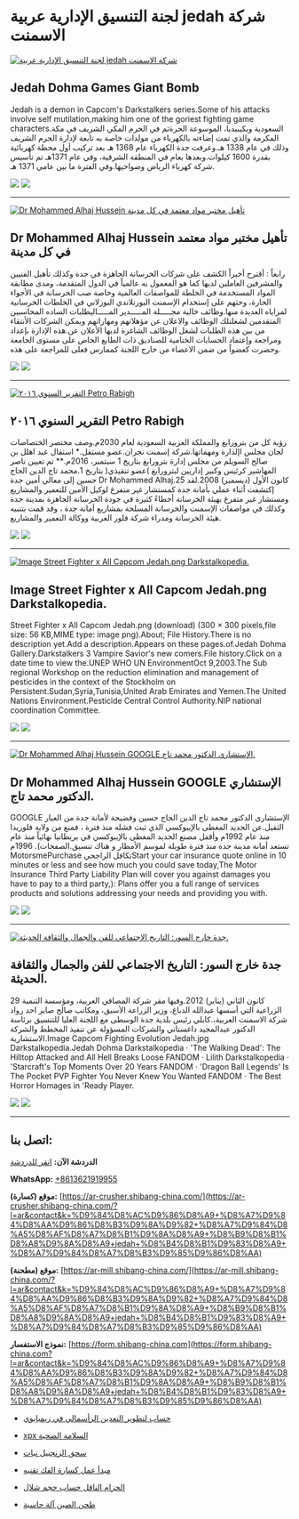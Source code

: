 # لجنة التنسيق الإدارية عربية jedah شركة الاسمنت

<a href="https://swt.shibang-china.com/?l=ar&img&k=%D9%84%D8%AC%D9%86%D8%A9+%D8%A7%D9%84%D8%AA%D9%86%D8%B3%D9%8A%D9%82+%D8%A7%D9%84%D8%A5%D8%AF%D8%A7%D8%B1%D9%8A%D8%A9+%D8%B9%D8%B1%D8%A8%D9%8A%D8%A9+jedah+%D8%B4%D8%B1%D9%83%D8%A9+%D8%A7%D9%84%D8%A7%D8%B3%D9%85%D9%86%D8%AA" target="_blank">![لجنة التنسيق الإدارية عربية jedah شركة الاسمنت](http://static.shibang-china.com/all-800x300/845.jpg)</a>

## Jedah Dohma Games Giant Bomb
Jedah is a demon in Capcom&#39;s Darkstalkers series.Some of his attacks involve self mutilation,making him one of the goriest fighting game characters.السعودية ويكيبيديا، الموسوعة الحرةثم في الحرم المكي الشريف في مكة المكرمة والذي تمت إضاءته بالكهرباء من مولدات خاصة به تابعة لإدارة الحرم الشريف وذلك في عام 1338 هـ.وعرفت جدة الكهرباء عام 1368 هـ بعد تركيب أول محطة كهربائية بقدرة 1600 كيلوات.وبعدها بعام في المنطقة الشرقية، وفي عام 1371هـ تم تأسيس شركة كهرباء الرياض وضواحيها.وفي الفترة ما بين عامي 1371 هـ.


<a href="https://whatsapp.shibangsoft.com/WhatsApp.php" target="_blank" title="WhatsApp">![](http://static.shibang-china.com/icon/whatsapp.png)</a> <a href="https://swt.shibang-china.com/?l=ar&icon&k=%D9%84%D8%AC%D9%86%D8%A9+%D8%A7%D9%84%D8%AA%D9%86%D8%B3%D9%8A%D9%82+%D8%A7%D9%84%D8%A5%D8%AF%D8%A7%D8%B1%D9%8A%D8%A9+%D8%B9%D8%B1%D8%A8%D9%8A%D8%A9+jedah+%D8%B4%D8%B1%D9%83%D8%A9+%D8%A7%D9%84%D8%A7%D8%B3%D9%85%D9%86%D8%AA" target="_blank">![](http://static.shibang-china.com/icon/chat-ar.png)</a>

---

<a href="https://swt.shibang-china.com/?l=ar&img&k=%D9%84%D8%AC%D9%86%D8%A9+%D8%A7%D9%84%D8%AA%D9%86%D8%B3%D9%8A%D9%82+%D8%A7%D9%84%D8%A5%D8%AF%D8%A7%D8%B1%D9%8A%D8%A9+%D8%B9%D8%B1%D8%A8%D9%8A%D8%A9+jedah+%D8%B4%D8%B1%D9%83%D8%A9+%D8%A7%D9%84%D8%A7%D8%B3%D9%85%D9%86%D8%AA" target="_blank">![Dr Mohammed Alhaj Hussein تأهيل مختبر مواد معتمد في كل مدينة](http://static.shibang-china.com/all-800x300/1354.jpg)</a>

## Dr Mohammed Alhaj Hussein تأهيل مختبر مواد معتمد في كل مدينة
رابعاً : أقترح أخيراً الكشف على شركات الخرسانة الجاهزة في جدة وكذلك تأهيل الفنيين والمشرفين العاملين لديها كما هو المعمول به عالمياً في الدول المتقدمة، ومدى مطابقة المواد المستخدمة في الخلطة للمواصفات العالمية وخاصة صب الخرسانة في الأجواء الحارة، وحثهم على إستخدام الإسمنت البورتلاندي البوزلاني في الخلطات الخرسانية لمزاياه العديدة منها.وظائف خالية مجـــــلة المـــــدير المـــــاليطلبات الساده المحاسبين المتقدمين لشغلتلك الوظائف والاعلان عن مؤهلاتهم ومهاراتهم ويمكن الشركات الأنتقاء من بين هذه الطلبات لشغل الوظائف الشاغرة لديها الأعلان عن.هذه الإدارة بإعداد ومراجعة وإعتماد الحسابات الختامية للصناديق ذات الطابع الخاص على مستوى الجامعة وحضرت كعضواً من ضمن الاعضاء من خارج اللجنة كممارس فعلى للمراجعة على هذه.


<a href="https://whatsapp.shibangsoft.com/WhatsApp.php" target="_blank" title="WhatsApp">![](http://static.shibang-china.com/icon/whatsapp.png)</a> <a href="https://swt.shibang-china.com/?l=ar&icon&k=%D9%84%D8%AC%D9%86%D8%A9+%D8%A7%D9%84%D8%AA%D9%86%D8%B3%D9%8A%D9%82+%D8%A7%D9%84%D8%A5%D8%AF%D8%A7%D8%B1%D9%8A%D8%A9+%D8%B9%D8%B1%D8%A8%D9%8A%D8%A9+jedah+%D8%B4%D8%B1%D9%83%D8%A9+%D8%A7%D9%84%D8%A7%D8%B3%D9%85%D9%86%D8%AA" target="_blank">![](http://static.shibang-china.com/icon/chat-ar.png)</a>

---

<a href="https://swt.shibang-china.com/?l=ar&img&k=%D9%84%D8%AC%D9%86%D8%A9+%D8%A7%D9%84%D8%AA%D9%86%D8%B3%D9%8A%D9%82+%D8%A7%D9%84%D8%A5%D8%AF%D8%A7%D8%B1%D9%8A%D8%A9+%D8%B9%D8%B1%D8%A8%D9%8A%D8%A9+jedah+%D8%B4%D8%B1%D9%83%D8%A9+%D8%A7%D9%84%D8%A7%D8%B3%D9%85%D9%86%D8%AA" target="_blank">![التقرير السنوي ٢٠١٦ Petro Rabigh](http://static.shibang-china.com/all-800x300/312.jpg)</a>

## التقرير السنوي ٢٠١٦ Petro Rabigh
رؤية كل من بترورابغ والمملكة العربية السعودية لعام 2030م.وصف مختصر الختصاصات لجان مجلس اإلدارة ومهماتها.شركة إسمنت نجران.عضو مستقل.* استقال عبد اهلل بن صالح السويلم من مجلس إدارة بترورابغ بتاريخ 1 سبتمبر، 2016م.** تم تعيين ناصر المهاشير كرئيس وكبير إداريين لبترورابغ )عضو تنفيذي( بتاريخ 1.محمد تاج الدين الحاج حسين إلى معالي أمين جدة Dr Mohammed Alhaj.25 كانون الأول (ديسمبر) 2008.لقد إكتشفت أثناء عملي بأمانة جدة كمستشار غير متفرغ لوكيل الأمين للتعمير والمشاريع ومستشار غير متفرغ بهيئة الخرسانة أخطاءً كثيرة في جودة الخرسانة الجاهزة بمدينة جدة وكذلك في مواصفات الإسمنت والخرسانة المسلحة بمشاريع أمانة جدة ، وقد قمت بتنبيه هيئة الخرسانة ومدراء شركة فلور العربية ووكالة التعمير والمشاريع.


<a href="https://whatsapp.shibangsoft.com/WhatsApp.php" target="_blank" title="WhatsApp">![](http://static.shibang-china.com/icon/whatsapp.png)</a> <a href="https://swt.shibang-china.com/?l=ar&icon&k=%D9%84%D8%AC%D9%86%D8%A9+%D8%A7%D9%84%D8%AA%D9%86%D8%B3%D9%8A%D9%82+%D8%A7%D9%84%D8%A5%D8%AF%D8%A7%D8%B1%D9%8A%D8%A9+%D8%B9%D8%B1%D8%A8%D9%8A%D8%A9+jedah+%D8%B4%D8%B1%D9%83%D8%A9+%D8%A7%D9%84%D8%A7%D8%B3%D9%85%D9%86%D8%AA" target="_blank">![](http://static.shibang-china.com/icon/chat-ar.png)</a>

---

<a href="https://swt.shibang-china.com/?l=ar&img&k=%D9%84%D8%AC%D9%86%D8%A9+%D8%A7%D9%84%D8%AA%D9%86%D8%B3%D9%8A%D9%82+%D8%A7%D9%84%D8%A5%D8%AF%D8%A7%D8%B1%D9%8A%D8%A9+%D8%B9%D8%B1%D8%A8%D9%8A%D8%A9+jedah+%D8%B4%D8%B1%D9%83%D8%A9+%D8%A7%D9%84%D8%A7%D8%B3%D9%85%D9%86%D8%AA" target="_blank">![Image Street Fighter x All Capcom Jedah.png Darkstalkopedia.](http://static.shibang-china.com/all-800x300/1121.jpg)</a>

## Image Street Fighter x All Capcom Jedah.png Darkstalkopedia.
Street Fighter x All Capcom Jedah.png (download) (300 × 300 pixels,file size: 56 KB,MIME type: image png).About; File History.There is no description yet.Add a description.Appears on these pages.of.Jedah Dohma Gallery.Darkstalkers 3 Vampire Savior&#39;s new comers.File history.Click on a date time to view the.UNEP WHO UN EnvironmentOct 9,2003.The Sub regional Workshop on the reduction elimination and management of pesticides in the context of the Stockholm on Persistent.Sudan,Syria,Tunisia,United Arab Emirates and Yemen.The United Nations Environment.Pesticide Central Control Authority.NIP national coordination Committee.


<a href="https://whatsapp.shibangsoft.com/WhatsApp.php" target="_blank" title="WhatsApp">![](http://static.shibang-china.com/icon/whatsapp.png)</a> <a href="https://swt.shibang-china.com/?l=ar&icon&k=%D9%84%D8%AC%D9%86%D8%A9+%D8%A7%D9%84%D8%AA%D9%86%D8%B3%D9%8A%D9%82+%D8%A7%D9%84%D8%A5%D8%AF%D8%A7%D8%B1%D9%8A%D8%A9+%D8%B9%D8%B1%D8%A8%D9%8A%D8%A9+jedah+%D8%B4%D8%B1%D9%83%D8%A9+%D8%A7%D9%84%D8%A7%D8%B3%D9%85%D9%86%D8%AA" target="_blank">![](http://static.shibang-china.com/icon/chat-ar.png)</a>

---

<a href="https://swt.shibang-china.com/?l=ar&img&k=%D9%84%D8%AC%D9%86%D8%A9+%D8%A7%D9%84%D8%AA%D9%86%D8%B3%D9%8A%D9%82+%D8%A7%D9%84%D8%A5%D8%AF%D8%A7%D8%B1%D9%8A%D8%A9+%D8%B9%D8%B1%D8%A8%D9%8A%D8%A9+jedah+%D8%B4%D8%B1%D9%83%D8%A9+%D8%A7%D9%84%D8%A7%D8%B3%D9%85%D9%86%D8%AA" target="_blank">![Dr Mohammed Alhaj Hussein GOOGLE الإستشاري الدكتور محمد تاج.](http://static.shibang-china.com/all-800x300/1279.jpg)</a>

## Dr Mohammed Alhaj Hussein GOOGLE الإستشاري الدكتور محمد تاج.
GOOGLE الإستشاري الدكتور محمد تاج الدين الحاج حسين وفضيحة لأمانة جدة من العيار الثقيل.عن الحديد المغطى بالإيبوكسي الذي ثبت فشله منذ فترة ، فمنع من ولاية فلوريدا منذ عام 1992م وأقفل مصنع الحديد المغطى بالإيبوكسي في بريطانيا نهائياً منذ عام 1996م .(تستعد أمانة مدينة جدة منذ فترة طويلة لموسم الأمطار و هناك تنسيق.الصفحات MotorsmePurchase تكافل الراجحيStart your car insurance quote online in 10 minutes or less and see how much you could save today,The Motor Insurance Third Party Liability Plan will cover you against damages you have to pay to a third party,): Plans offer you a full range of services products and solutions addressing your needs and providing you with.


<a href="https://whatsapp.shibangsoft.com/WhatsApp.php" target="_blank" title="WhatsApp">![](http://static.shibang-china.com/icon/whatsapp.png)</a> <a href="https://swt.shibang-china.com/?l=ar&icon&k=%D9%84%D8%AC%D9%86%D8%A9+%D8%A7%D9%84%D8%AA%D9%86%D8%B3%D9%8A%D9%82+%D8%A7%D9%84%D8%A5%D8%AF%D8%A7%D8%B1%D9%8A%D8%A9+%D8%B9%D8%B1%D8%A8%D9%8A%D8%A9+jedah+%D8%B4%D8%B1%D9%83%D8%A9+%D8%A7%D9%84%D8%A7%D8%B3%D9%85%D9%86%D8%AA" target="_blank">![](http://static.shibang-china.com/icon/chat-ar.png)</a>

---

<a href="https://swt.shibang-china.com/?l=ar&img&k=%D9%84%D8%AC%D9%86%D8%A9+%D8%A7%D9%84%D8%AA%D9%86%D8%B3%D9%8A%D9%82+%D8%A7%D9%84%D8%A5%D8%AF%D8%A7%D8%B1%D9%8A%D8%A9+%D8%B9%D8%B1%D8%A8%D9%8A%D8%A9+jedah+%D8%B4%D8%B1%D9%83%D8%A9+%D8%A7%D9%84%D8%A7%D8%B3%D9%85%D9%86%D8%AA" target="_blank">![جدة خارج السور: التاريخ الاجتماعي للفن والجمال والثقافة الحديثة.](http://static.shibang-china.com/all-800x300/1356.jpg)</a>

## جدة خارج السور: التاريخ الاجتماعي للفن والجمال والثقافة الحديثة.
29 كانون الثاني (يناير) 2012.وفيها مقر شركة المصافي العربية، ومؤسسة التنمية الزراعية التي أسسها عبدالله الدباغ، وزير الزراعة الأسبق، ومكاتب صالح صابر احد رواد شركة الاسمنت العربية،.كابلي رئيس بلدية جدة الوسطى مع اللجنة العليا للتنسيق برئاسة الدكتور عبدالمجيد داغستاني والشركات المسؤولة عن تنفيذ المخطط والشركة الاستشارية.Image Capcom Fighting Evolution Jedah.jpg Darkstalkopedia.Jedah Dohma Darkstalkopedia &middot; &#39;The Walking Dead&#39;: The Hilltop Attacked and All Hell Breaks Loose FANDOM &middot; Lilith Darkstalkopedia &middot; &#39;Starcraft&#39;s Top Moments Over 20 Years FANDOM &middot; &#39;Dragon Ball Legends&#39; Is The Pocket PVP Fighter You Never Knew You Wanted FANDOM &middot; The Best Horror Homages in &#39;Ready Player.


<a href="https://whatsapp.shibangsoft.com/WhatsApp.php" target="_blank" title="WhatsApp">![](http://static.shibang-china.com/icon/whatsapp.png)</a> <a href="https://swt.shibang-china.com/?l=ar&icon&k=%D9%84%D8%AC%D9%86%D8%A9+%D8%A7%D9%84%D8%AA%D9%86%D8%B3%D9%8A%D9%82+%D8%A7%D9%84%D8%A5%D8%AF%D8%A7%D8%B1%D9%8A%D8%A9+%D8%B9%D8%B1%D8%A8%D9%8A%D8%A9+jedah+%D8%B4%D8%B1%D9%83%D8%A9+%D8%A7%D9%84%D8%A7%D8%B3%D9%85%D9%86%D8%AA" target="_blank">![](http://static.shibang-china.com/icon/chat-ar.png)</a>

---
## اتصل بنا:

**الدردشة الآن:** [انقر للدردشة](https://swt.shibang-china.com?l=ar&contact&k=%D9%84%D8%AC%D9%86%D8%A9+%D8%A7%D9%84%D8%AA%D9%86%D8%B3%D9%8A%D9%82+%D8%A7%D9%84%D8%A5%D8%AF%D8%A7%D8%B1%D9%8A%D8%A9+%D8%B9%D8%B1%D8%A8%D9%8A%D8%A9+jedah+%D8%B4%D8%B1%D9%83%D8%A9+%D8%A7%D9%84%D8%A7%D8%B3%D9%85%D9%86%D8%AA)

**WhatsApp:**  [+8613621919955](https://whatsapp.shibangsoft.com/WhatsApp.php)

**موقع (كسارة):** [https://ar-crusher.shibang-china.com/](https://ar-crusher.shibang-china.com/?l=ar&contact&k=%D9%84%D8%AC%D9%86%D8%A9+%D8%A7%D9%84%D8%AA%D9%86%D8%B3%D9%8A%D9%82+%D8%A7%D9%84%D8%A5%D8%AF%D8%A7%D8%B1%D9%8A%D8%A9+%D8%B9%D8%B1%D8%A8%D9%8A%D8%A9+jedah+%D8%B4%D8%B1%D9%83%D8%A9+%D8%A7%D9%84%D8%A7%D8%B3%D9%85%D9%86%D8%AA)

**موقع (مطحنة):** [https://ar-mill.shibang-china.com/](https://ar-mill.shibang-china.com/?l=ar&contact&k=%D9%84%D8%AC%D9%86%D8%A9+%D8%A7%D9%84%D8%AA%D9%86%D8%B3%D9%8A%D9%82+%D8%A7%D9%84%D8%A5%D8%AF%D8%A7%D8%B1%D9%8A%D8%A9+%D8%B9%D8%B1%D8%A8%D9%8A%D8%A9+jedah+%D8%B4%D8%B1%D9%83%D8%A9+%D8%A7%D9%84%D8%A7%D8%B3%D9%85%D9%86%D8%AA)

**نموذج الاستفسار:** [https://form.shibang-china.com](https://form.shibang-china.com?l=ar&contact&k=%D9%84%D8%AC%D9%86%D8%A9+%D8%A7%D9%84%D8%AA%D9%86%D8%B3%D9%8A%D9%82+%D8%A7%D9%84%D8%A5%D8%AF%D8%A7%D8%B1%D9%8A%D8%A9+%D8%B9%D8%B1%D8%A8%D9%8A%D8%A9+jedah+%D8%B4%D8%B1%D9%83%D8%A9+%D8%A7%D9%84%D8%A7%D8%B3%D9%85%D9%86%D8%AA)

* [حساب لتطوير التعدين الرأسمالي في زيمبابوي](../27/%D8%AD%D8%B3%D8%A7%D8%A8%20%D9%84%D8%AA%D8%B7%D9%88%D9%8A%D8%B1%20%D8%A7%D9%84%D8%AA%D8%B9%D8%AF%D9%8A%D9%86%20%D8%A7%D9%84%D8%B1%D8%A3%D8%B3%D9%85%D8%A7%D9%84%D9%8A%20%D9%81%D9%8A%20%D8%B2%D9%8A%D9%85%D8%A8%D8%A7%D8%A8%D9%88%D9%8A.md)

* [xpx السلامة الصحية](../30/xpx%20%D8%A7%D9%84%D8%B3%D9%84%D8%A7%D9%85%D8%A9%20%D8%A7%D9%84%D8%B5%D8%AD%D9%8A%D8%A9.md)

* [سحق الزنجبيل نبات](../30/%D8%B3%D8%AD%D9%82%20%D8%A7%D9%84%D8%B2%D9%86%D8%AC%D8%A8%D9%8A%D9%84%20%D9%86%D8%A8%D8%A7%D8%AA.md)

* [مبدأ عمل كسارة الفك تقنيه](../29/%D9%85%D8%A8%D8%AF%D8%A3%20%D8%B9%D9%85%D9%84%20%D9%83%D8%B3%D8%A7%D8%B1%D8%A9%20%D8%A7%D9%84%D9%81%D9%83%20%D8%AA%D9%82%D9%86%D9%8A%D9%87.md)

* [الحزام الناقل حساب حجم شلال](../29/%D8%A7%D9%84%D8%AD%D8%B2%D8%A7%D9%85%20%D8%A7%D9%84%D9%86%D8%A7%D9%82%D9%84%20%D8%AD%D8%B3%D8%A7%D8%A8%20%D8%AD%D8%AC%D9%85%20%D8%B4%D9%84%D8%A7%D9%84.md)

* [طحن الصين آلة حاسبة](../30/%D8%B7%D8%AD%D9%86%20%D8%A7%D9%84%D8%B5%D9%8A%D9%86%20%D8%A2%D9%84%D8%A9%20%D8%AD%D8%A7%D8%B3%D8%A8%D8%A9.md)